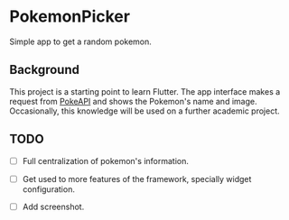 # PokemonPicker

Simple app to get a random pokemon. 

## Background

This project is a starting point to learn Flutter. The app interface makes a request from [PokeAPI](https://pokeapi.co/) and shows the Pokemon's name and image. Occasionally, this knowledge will be used on a further academic project.

## TODO 
- [ ] Full centralization of pokemon's information.
- [ ] Get used to more features of the framework, specially widget configuration.
- [ ] Add screenshot.

